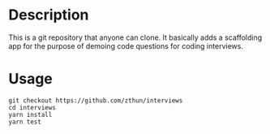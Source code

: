 # Description

This is a git repository that anyone can clone. It basically adds a scaffolding app for the purpose of demoing code questions for coding interviews.

# Usage

```
git checkout https://github.com/zthun/interviews
cd interviews
yarn install
yarn test
```
